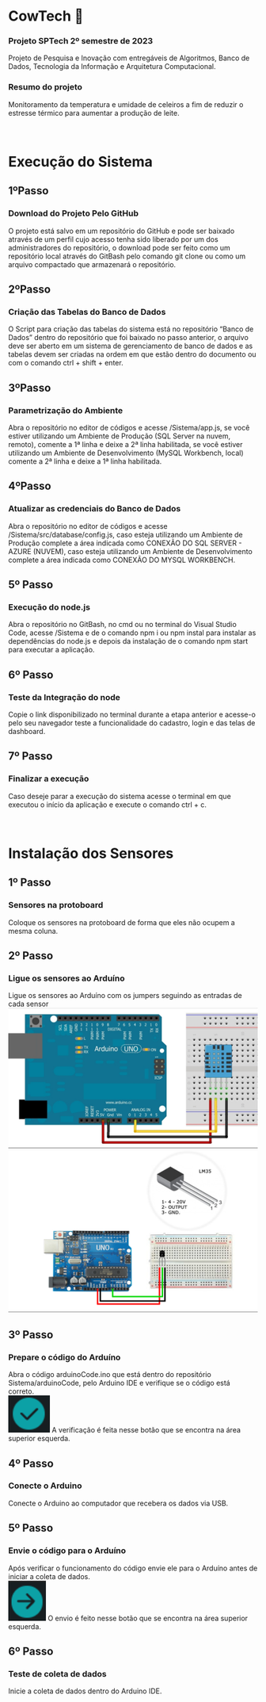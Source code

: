 <h1>CowTech 🐄 </h1>

<h3>Projeto SPTech 2º semestre de 2023</h3>

Projeto de Pesquisa e Inovação com entregáveis de Algoritmos, Banco de Dados, Tecnologia da Informação e Arquitetura Computacional.

<h3>Resumo do projeto</h3>

Monitoramento da temperatura e umidade de celeiros a fim de reduzir o estresse térmico para aumentar a produção de leite.
<br>
<br>
<br>

<h1>Execução do Sistema</h1>

<h2>1ºPasso</h2>
<h3>Download do Projeto Pelo GitHub</h3>

O projeto está salvo em um repositório do GitHub e pode ser baixado através de um perfil cujo acesso tenha sido liberado por um dos administradores do repositório, o download pode ser feito como um repositório local através do GitBash pelo comando git clone ou como um arquivo compactado que armazenará o repositório.

<h2>2ºPasso</h2>
<h3>Criação das Tabelas do Banco de Dados</h3>

O Script para criação das tabelas do sistema está no repositório “Banco de Dados” dentro do repositório que foi baixado no passo anterior, o arquivo deve ser aberto em um sistema de gerenciamento de banco de dados e as tabelas devem ser criadas na ordem em que estão dentro do documento ou com o comando ctrl + shift + enter.

<h2>3ºPasso</h2>
<h3>Parametrização do Ambiente</h3>

Abra o repositório no editor de códigos e acesse /Sistema/app.js, se você estiver utilizando um Ambiente de Produção (SQL Server na nuvem, remoto), comente a 1ª linha e deixe a 2ª linha habilitada, se você estiver utilizando um Ambiente de Desenvolvimento (MySQL Workbench, local) comente a 2ª linha e deixe a 1ª linha habilitada.

<h2>4ºPasso</h2>
<h3>Atualizar as credenciais do Banco de Dados</h3>

Abra o repositório no editor de códigos e acesse /Sistema/src/database/config.js, caso esteja utilizando um Ambiente de Produção complete a área indicada como CONEXÃO DO SQL SERVER - AZURE (NUVEM), caso esteja utilizando um Ambiente de Desenvolvimento complete a área indicada como CONEXÃO DO MYSQL WORKBENCH.

<h2>5º Passo</h2>
<h3>Execução do node.js</h3>

Abra o repositório no GitBash, no cmd ou no terminal do Visual Studio Code, acesse /Sistema e de o comando npm i ou npm instal para instalar as dependências do node.js e depois da instalação de o comando npm start para executar a aplicação.

<h2>6º Passo</h2>
<h3>Teste da Integração do node</h3>

Copie o link disponibilizado no terminal durante a etapa anterior e acesse-o pelo seu navegador teste a funcionalidade do cadastro, login e das telas de dashboard.

<h2>7º Passo</h2>
<h3>Finalizar a execução</h3>
Caso deseje parar a execução do sistema acesse o terminal em que executou o início da aplicação e execute o comando ctrl + c.
<br>
<br>
<br>

<h1>Instalação dos Sensores</h1>

<h2>1º Passo</h2>
<h3>Sensores na protoboard</h3>

Coloque os sensores na protoboard de forma que eles não ocupem a mesma coluna.

<h2>2º Passo</h2>
<h3>Ligue os sensores ao Arduíno</h3>

Ligue os sensores ao Arduíno com os jumpers seguindo as entradas de cada sensor
![image](/Documentação/Documentos/Manual%20do%20Projeto/DHT11.png)
![image](/Documentação/Documentos/Manual%20do%20Projeto/LM35.png)
<br>
<h2>3º Passo</h2>
<h3>Prepare o código do Arduíno</h3>

Abra o código arduinoCode.ino que está dentro do repositório Sistema/arduinoCode, pelo Arduino IDE e verifique se o código está correto.<br>
![image](/Documentação/Documentos/Manual%20do%20Projeto/verificação%20Arduino%20IDE.png)
A verificação é feita nesse botão que se encontra na área superior esquerda.

<h2>4º Passo</h2>
<h3>Conecte o Arduino</h3>

Conecte o Arduino ao computador que recebera os dados via USB.

<h2>5º Passo</h2>
<h3>Envie o código para o Arduíno</h3>

Após verificar o funcionamento do código envie ele para o Arduíno antes de iniciar a coleta de dados.<br>
![image](/Documentação/Documentos/Manual%20do%20Projeto/envio%20Arduino%20IDE.png)
O envio é feito nesse botão que se encontra na área superior esquerda.

<h2>6º Passo</h2>
<h3>Teste de coleta de dados</h3>
Inicie a coleta de dados dentro do Arduino IDE.<br>
